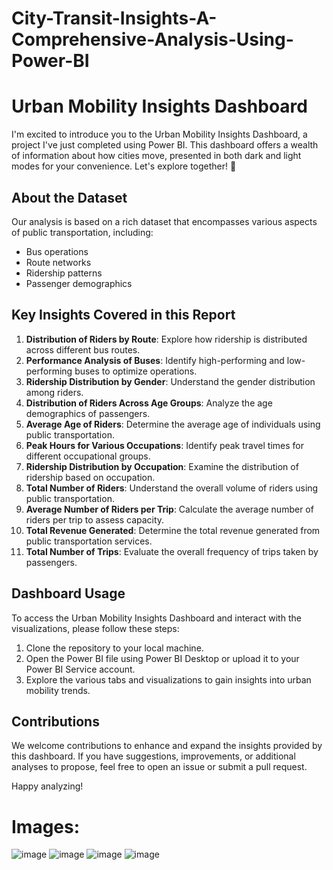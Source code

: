 # City-Transit-Insights-A-Comprehensive-Analysis-Using-Power-BI

# Urban Mobility Insights Dashboard

I'm excited to introduce you to the Urban Mobility Insights Dashboard, a project I've just completed using Power BI. This dashboard offers a wealth of information about how cities move, presented in both dark and light modes for your convenience. Let's explore together! 🌟


## About the Dataset

Our analysis is based on a rich dataset that encompasses various aspects of public transportation, including:

- Bus operations
- Route networks
- Ridership patterns
- Passenger demographics

## Key Insights Covered in this Report

1. **Distribution of Riders by Route**: Explore how ridership is distributed across different bus routes.
2. **Performance Analysis of Buses**: Identify high-performing and low-performing buses to optimize operations.
3. **Ridership Distribution by Gender**: Understand the gender distribution among riders.
4. **Distribution of Riders Across Age Groups**: Analyze the age demographics of passengers.
5. **Average Age of Riders**: Determine the average age of individuals using public transportation.
6. **Peak Hours for Various Occupations**: Identify peak travel times for different occupational groups.
7. **Ridership Distribution by Occupation**: Examine the distribution of ridership based on occupation.
8. **Total Number of Riders**: Understand the overall volume of riders using public transportation.
9. **Average Number of Riders per Trip**: Calculate the average number of riders per trip to assess capacity.
10. **Total Revenue Generated**: Determine the total revenue generated from public transportation services.
11. **Total Number of Trips**: Evaluate the overall frequency of trips taken by passengers.

## Dashboard Usage

To access the Urban Mobility Insights Dashboard and interact with the visualizations, please follow these steps:

1. Clone the repository to your local machine.
2. Open the Power BI file using Power BI Desktop or upload it to your Power BI Service account.
3. Explore the various tabs and visualizations to gain insights into urban mobility trends.

## Contributions

We welcome contributions to enhance and expand the insights provided by this dashboard. If you have suggestions, improvements, or additional analyses to propose, feel free to open an issue or submit a pull request.

Happy analyzing!

# Images:

![image](https://github.com/karimdiab97/City-Transit-Insights-A-Comprehensive-Analysis-Using-Power-BI/assets/101432419/ba8ec322-d1a8-46c4-a335-f9667203f6c8)
![image](https://github.com/karimdiab97/City-Transit-Insights-A-Comprehensive-Analysis-Using-Power-BI/assets/101432419/5d3d33b1-e5c9-47cb-9688-2f5eda5ec04e)
![image](https://github.com/karimdiab97/City-Transit-Insights-A-Comprehensive-Analysis-Using-Power-BI/assets/101432419/9a79bc14-b79d-437c-978c-b22254be4afa)
![image](https://github.com/karimdiab97/City-Transit-Insights-A-Comprehensive-Analysis-Using-Power-BI/assets/101432419/03a53994-7581-4a8d-9c45-a12c9f060497)




